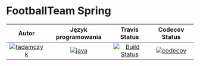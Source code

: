 # FootballTeam Spring
| Autor | Język programowania | Travis Status | Codecov Status | 
:--:|:--:|:--:|:--:
| [![tadamczyk](https://avatars1.githubusercontent.com/u/16397764?s=40&v=4)](https://github.com/tadamczyk) | [![java](https://upload.wikimedia.org/wikipedia/en/thumb/3/30/Java_programming_language_logo.svg/24px-Java_programming_language_logo.svg.png)](https://pl.wikipedia.org/wiki/Java) | [![Build Status](https://travis-ci.org/tadamczyk/FootballTeamsJDBC.svg?branch=Spring)](https://travis-ci.org/tadamczyk/FootballTeamsJDBC) | [![codecov](https://codecov.io/gh/tadamczyk/FootballTeamsJDBC/branch/master/graph/badge.svg)](https://codecov.io/gh/tadamczyk/FootballTeamsJDBC) |